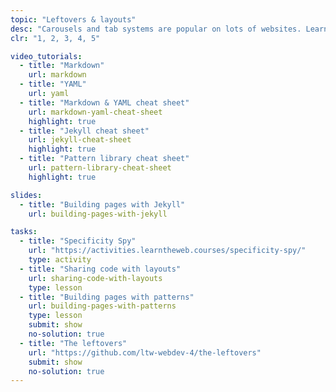 ```yaml
---
topic: "Leftovers & layouts"
desc: "Carousels and tab systems are popular on lots of websites. Learn to implement a functional and reusable carousel without JavaScript."
clr: "1, 2, 3, 4, 5"

video_tutorials:
  - title: "Markdown"
    url: markdown
  - title: "YAML"
    url: yaml
  - title: "Markdown & YAML cheat sheet"
    url: markdown-yaml-cheat-sheet
    highlight: true
  - title: "Jekyll cheat sheet"
    url: jekyll-cheat-sheet
    highlight: true
  - title: "Pattern library cheat sheet"
    url: pattern-library-cheat-sheet
    highlight: true

slides:
  - title: "Building pages with Jekyll"
    url: building-pages-with-jekyll

tasks:
  - title: "Specificity Spy"
    url: "https://activities.learntheweb.courses/specificity-spy/"
    type: activity
  - title: "Sharing code with layouts"
    url: sharing-code-with-layouts
    type: lesson
  - title: "Building pages with patterns"
    url: building-pages-with-patterns
    type: lesson
    submit: show
    no-solution: true
  - title: "The leftovers"
    url: "https://github.com/ltw-webdev-4/the-leftovers"
    submit: show
    no-solution: true
---
```

